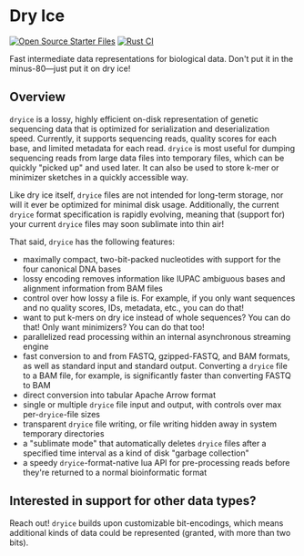# Dry Ice
[![Open Source Starter Files](https://github.com/nrminor/dryice/actions/workflows/open-source-starter.yml/badge.svg)](https://github.com/nrminor/dryice/actions/workflows/open-source-starter.yml) [![Rust CI](https://github.com/nrminor/dryice/actions/workflows/build-rust.yaml/badge.svg)](https://github.com/nrminor/dryice/actions/workflows/build-rust.yaml)

Fast intermediate data representations for biological data. Don't put it in the minus-80—just put it on dry ice!

## Overview

`dryice` is a lossy, highly efficient on-disk representation of genetic sequencing data that is optimized for serialization and deserialization speed. Currently, it supports sequencing reads, quality scores for each base, and limited metadata for each read. `dryice` is most useful for dumping sequencing reads from large data files into temporary files, which can be quickly "picked up" and used later. It can also be used to store k-mer or minimizer sketches in a quickly accessible way.

Like dry ice itself, `dryice` files are not intended for long-term storage, nor will it ever be optimized for minimal disk usage. Additionally, the current `dryice` format specification is rapidly evolving, meaning that (support for) your current `dryice` files may soon sublimate into thin air!

That said, `dryice` has the following features:

- maximally compact, two-bit-packed nucleotides with support for the four canonical DNA bases
- lossy encoding removes information like IUPAC ambiguous bases and alignment information from BAM files
- control over how lossy a file is. For example, if you only want sequences and no quality scores, IDs, metadata, etc., you can do that!
- want to put k-mers on dry ice instead of whole sequences? You can do that! Only want minimizers? You can do that too!
- parallelized read processing within an internal asynchronous streaming engine
- fast conversion to and from FASTQ, gzipped-FASTQ, and BAM formats, as well as standard input and standard output. Converting a `dryice` file to a BAM file, for example, is significantly faster than converting FASTQ to BAM
- direct conversion into tabular Apache Arrow format
- single or multiple `dryice` file input and output, with controls over max per-`dryice`-file sizes
- transparent `dryice` file writing, or file writing hidden away in system temporary directories
- a "sublimate mode" that automatically deletes `dryice` files after a specified time interval as a kind of disk "garbage collection"
- a speedy `dryice`-format-native lua API for pre-processing reads before they're returned to a normal bioinformatic format

## Interested in support for other data types?

Reach out! `dryice` builds upon customizable bit-encodings, which means additional kinds of data could be represented (granted, with more than two bits).

